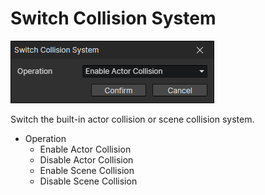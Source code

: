 # Switch Collision System

![](img/switchCollisionSystem-1.png)

Switch the built-in actor collision or scene collision system.

- Operation
  - Enable Actor Collision
  - Disable Actor Collision
  - Enable Scene Collision
  - Disable Scene Collision